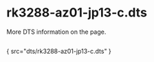 # rk3288-az01-jp13-c.dts

More DTS information on the [](Linux-DTSs.md) page.

```
```
{ src="dts/rk3288-az01-jp13-c.dts" }
